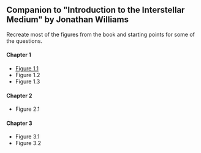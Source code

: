## Companion to "Introduction to the Interstellar Medium" by Jonathan Williams

Recreate most of the figures from the book and starting points for some of the questions.

#### Chapter 1
* [Figure 1.1](url)
* Figure 1.2
* Figure 1.3

#### Chapter 2
* Figure 2.1

#### Chapter 3
* Figure 3.1
* Figure 3.2

